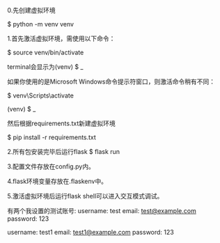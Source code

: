 0.先创建虚拟环境 

$ python -m venv venv

1.首先激活虚拟环境，需使用以下命令：

$ source venv/bin/activate

terminal会显示为(venv) $ _

如果你使用的是Microsoft Windows命令提示符窗口，则激活命令稍有不同：

$ venv\Scripts\activate

(venv) $ _

然后根据requirements.txt新建虚拟环境

$ pip install -r requirements.txt


2.所有包安装完毕后运行flask
$ flask run

3.配置文件存放在config.py内。

4.flask环境变量存放在.flaskenv中。

5.激活虚拟环境后运行flask shell可以进入交互模式调试。


有两个我设置的测试账号:
username: test
email: test@example.com
password: 123

username: test1
email: test1@example.com
password: 123


